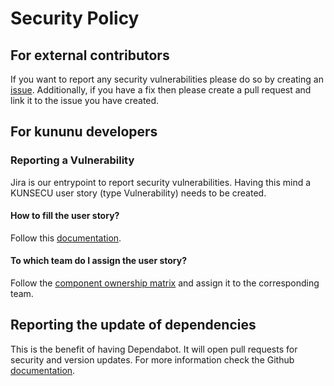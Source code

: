 # Security Policy

## For external contributors

If you want to report any security vulnerabilities please do so by creating an [issue](https://github.com/kununu/collections/issues).
Additionally, if you have a fix then please create a pull request and link it to the issue you have created.

## For kununu developers

### Reporting a Vulnerability

Jira is our entrypoint to report security vulnerabilities. Having this mind a KUNSECU user story (type Vulnerability) needs to be created. 

#### How to fill the user story? 

Follow this [documentation](https://confluence.xing.hh/pages/viewpage.action?pageId=381133070).

#### To which team do I assign the user story? 

Follow the [component ownership matrix](https://confluence.xing.hh/display/kununu/Component+ownership+and+support) and assign it to the corresponding team.

## Reporting the update of dependencies

This is the benefit of having Dependabot. It will open pull requests for security and version updates. For more information check the Github [documentation](https://docs.github.com/en/github/administering-a-repository/managing-pull-requests-for-dependency-updates).
